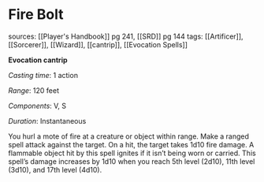 # Fire Bolt
sources: [[Player's Handbook]] pg 241, [[SRD]] pg 144
tags: [[Artificer]], [[Sorcerer]], [[Wizard]], [[cantrip]], [[Evocation Spells]]

**Evocation cantrip**

*Casting time*: 1 action

*Range*: 120 feet

*Components*: V, S

*Duration*: Instantaneous

You hurl a mote of fire at a creature or object within range. Make a ranged spell attack against the target. On a hit, the target takes 1d10 fire damage. A flammable object hit by this spell ignites if it isn’t being worn or carried. This spell’s damage increases by 1d10 when you reach 5th level (2d10), 11th level (3d10), and 17th level (4d10).

